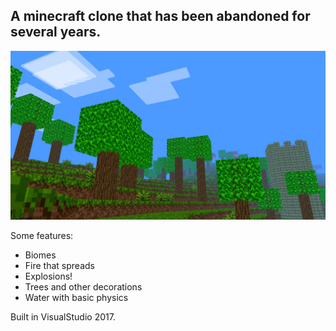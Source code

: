 ## A minecraft clone that has been abandoned for several years.

![](./screenshot.png)


Some features:
* Biomes
* Fire that spreads
* Explosions!
* Trees and other decorations
* Water with basic physics

Built in VisualStudio 2017.
